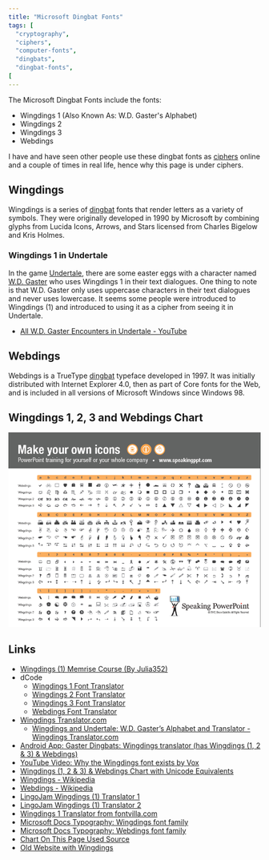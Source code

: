 ```yaml
---
title: "Microsoft Dingbat Fonts"
tags: [
  "cryptography",
  "ciphers",
  "computer-fonts",
  "dingbats",
  "dingbat-fonts",
[
---
```


The Microsoft Dingbat Fonts include the fonts:
- Wingdings 1 (Also Known As: W.D. Gaster's Alphabet)
- Wingdings 2
- Wingdings 3
- Webdings

I have and have seen other people use these dingbat fonts as [ciphers](_index.md) online and a couple of times in real life, hence why this page is under ciphers.

## Wingdings

Wingdings is a series of [dingbat](https://en.wikipedia.org/wiki/Dingbat) fonts that render letters as a variety of symbols. They were originally developed in 1990 by Microsoft by combining glyphs from Lucida Icons, Arrows, and Stars licensed from Charles Bigelow and Kris Holmes.

### Wingdings 1 in Undertale

In the game [Undertale](https://undertale.com/about/), there are some easter eggs with a character named [W.D. Gaster](https://undertale.fandom.com/wiki/W._D._Gaster) who uses Wingdings 1 in their text dialogues. One thing to note is that W.D. Gaster only uses uppercase characters in their text dialogues and never uses lowercase. It seems some people were introduced to Wingdings (1) and introduced to using it as a cipher from seeing it in Undertale. 

- [All W.D. Gaster Encounters in Undertale - YouTube](https://youtube.com/watch?v=3C1cvPaaoiU)

## Webdings

Webdings is a TrueType [dingbat](https://en.wikipedia.org/wiki/Dingbat) typeface developed in 1997. It was initially distributed with Internet Explorer 4.0, then as part of Core fonts for the Web, and is included in all versions of Microsoft Windows since Windows 98.

## Wingdings 1, 2, 3 and Webdings Chart

![Wingdings 1, 2, 3 and Webdings Chart Image](/images/wingdings-chart.png)

<!--
Use TTF files for characters in character column in each table

## Tables

### Wingdings 1 Table

| Character | Wingdings 1 Character | Wingdings 1 Character Image | Unicode Equivalent |
|-|-|-|-|

### Wingdings 2 Table

| Character | Wingdings 2 Character | Wingdings 2 Character Image | Unicode Equivalent | |-|-|-|-|

### Wingdings 3 Table

| Character | Wingdings 3 Character | Wingdings 3 Character Image | Unicode Equivalent |
|-|-|-|-|

### Webdings Table

| Character | Webdings Character | Webdings Character Image | Unicode Equivalent |
|-|-|-|-|
-->

## Links
- [Wingdings (1) Memrise Course (By Julia352)](https://app.memrise.com/course/914939/wingdings/)
- dCode
  - [Wingdings 1 Font Translator](https://www.dcode.fr/wingdings-font)
  - [Wingdings 2 Font Translator](https://www.dcode.fr/wingdings-2-font)
  - [Wingdings 3 Font Translator](https://www.dcode.fr/wingdings-3-font)
  - [Webdings Font Translator](https://www.dcode.fr/webdings-font)
- [Wingdings Translator.com](https://wingdingstranslator.com/)
  - [Wingdings and Undertale: W.D. Gaster’s Alphabet and Translator - Wingdings Translator.com](https://wingdingstranslator.com/undertale/)
- [Android App: Gaster Dingbats: Wingdings translator (has Wingdings (1, 2 & 3) & Webdings)](https://play.google.com/store/apps/details?id=net.blackenvelope.write.dingbats)
- [YouTube Video: Why the Wingdings font exists by Vox](https://youtu.be/JdKV1L1DJHc)
- [Wingdings (1, 2 & 3) & Webdings Chart with Unicode Equivalents](http://www.alanwood.net/demos/wingdings.html) <!-- Used to make charts-->
- [Wingdings - Wikipedia](https://en.wikipedia.org/wiki/Wingdings)
- [Webdings - Wikipedia](https://en.wikipedia.org/wiki/Webdings)
- [LingoJam Wingdings (1) Translator 1](https://lingojam.com/WingDing)
- [LingoJam Wingdings (1) Translator 2](https://lingojam.com/WingdingsTranslator)
- [Wingdings 1 Translator from fontvilla.com](https://fontvilla.com/wingdings-translator/)
- [Microsoft Docs Typography: Wingdings font family](https://learn.microsoft.com/en-us/typography/font-list/wingdings)
- [Microsoft Docs Typography: Webdings font family](https://docs.microsoft.com/en-us/typography/font-list/webdings)
- [Chart On This Page Used Source](http://speakingppt.com/finally-a-printable-character-map-of-the-wingdings-fonts/)
- [Old Website with Wingdings](http://copleys.com/wingdings/)
